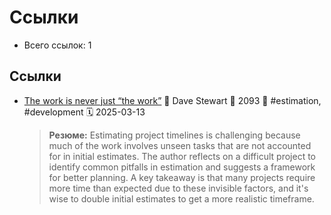 # Ссылки

- Всего ссылок: 1

## Ссылки

- [The work is never just “the work”](https://davestewart.co.uk/blog/the-work-is-never-just-the-work/) 👤 Dave Stewart 💬 2093 🔖 #estimation, #development 🗓️ 2025-03-13
    > **Резюме:** Estimating project timelines is challenging because much of the work involves unseen tasks that are not accounted for in initial estimates. The author reflects on a difficult project to identify common pitfalls in estimation and suggests a framework for better planning. A key takeaway is that many projects require more time than expected due to these invisible factors, and it's wise to double initial estimates to get a more realistic timeframe.
